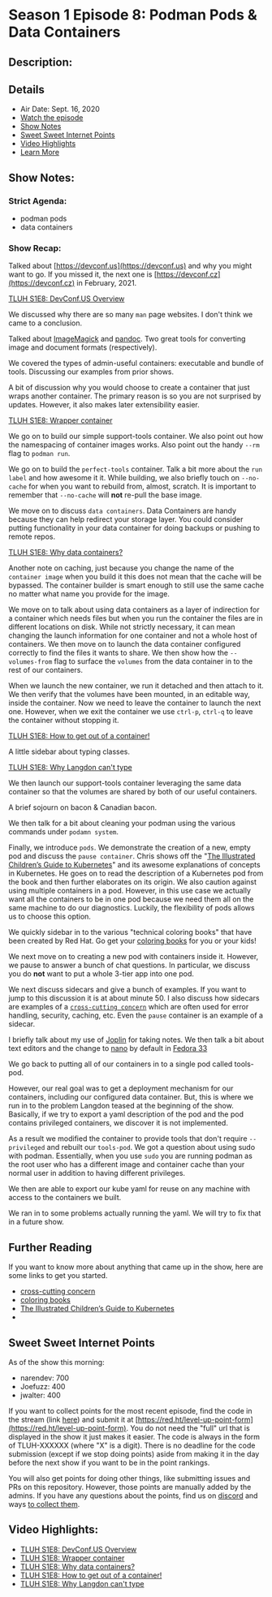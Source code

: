# Season 1 Episode 8: Podman Pods & Data Containers

## Description:

## Details
* Air Date: Sept. 16, 2020
* [Watch the episode](https://youtu.be/ooEa4CrE530)
* [Show Notes](#show-notes)
* [Sweet Sweet Internet Points](#sweet-sweet-internet-points)
* [Video Highlights](#video-highlights)
* [Learn More](https://red.ht/leveluphour)

## Show Notes:

### Strict Agenda:
* podman pods
* data containers

### Show Recap:
Talked about [https://devconf.us](https://devconf.us) and why you might want to go.
If you missed it, the next one is [https://devconf.cz](https://devconf.cz) in February, 2021.

[TLUH S1E8: DevConf.US Overview](https://clips.twitch.tv/ResilientWittyRamenSMOrc)

We discussed why there are so many `man` page websites.
I don't think we came to a conclusion.

Talked about [ImageMagick](https://imagemagick.org/index.php) and [pandoc](https://pandoc.org/).
Two great tools for converting image and document formats (respectively).

We covered the types of admin-useful containers: executable and bundle of tools.
Discussing our examples from prior shows.

A bit of discussion why you would choose to create a container that just wraps another container.
The primary reason is so you are not surprised by updates.
However, it also makes later extensibility easier.

[TLUH S1E8: Wrapper container](https://clips.twitch.tv/ArbitraryAliveTitanOSsloth)

We go on to build our simple support-tools container.
We also point out how the namespacing of container images works.
Also point out the handy `--rm` flag to `podman run`.

We go on to build the `perfect-tools` container.
Talk a bit more about the `run label` and how awesome it it.
While building, we also briefly touch on `--no-cache` for when you want to rebuild from, almost, scratch.
It is important to remember that `--no-cache` will **not** re-pull the base image.

We move on to discuss `data containers`.
Data Containers are handy because they can help redirect your storage layer.
You could consider putting functionality in your data container for doing backups or pushing to remote repos.

[TLUH S1E8: Why data containers?](https://clips.twitch.tv/OnerousBoredMomFunRun)

Another note on caching, just because you change the name of the `container image` when you build it this does not mean that the cache will be bypassed.
The container builder is smart enough to still use the same cache no matter what name you provide for the image.

We move on to talk about using data containers as a layer of indirection for a container which needs files but when you run the container the files are in different locations on disk.
While not strictly necessary, it can mean changing the launch information for one container and not a whole host of containers.
We then move on to launch the data container configured correctly to find the files it wants to share.
We then show how the `--volumes-from` flag to surface the `volumes` from the data container in to the rest of our containers.

When we launch the new container, we run it detached and then attach to it.
We then verify that the volumes have been mounted, in an editable way, inside the container.
Now we need to leave the container to launch the next one.
However, when we exit the container we use `ctrl-p`, `ctrl-q` to leave the container without stopping it.

[TLUH S1E8: How to get out of a container!](https://clips.twitch.tv/IgnorantCooperativeLemurAliens)

A little sidebar about typing classes.

[TLUH S1E8: Why Langdon can't type](https://clips.twitch.tv/HotShakingJamYouDontSay)

We then launch our support-tools container leveraging the same data container so that the volumes are shared by both of our useful containers.

A brief sojourn on bacon & Canadian bacon.

We then talk for a bit about cleaning your podman using the various commands under `podamn system`.

Finally, we introduce `pods`.
We demonstrate the creation of a new, empty pod and discuss the `pause container`.
Chris shows off the "[The Illustrated Children’s Guide to Kubernetes](https://chrisshort.net/kubernetes-illustrated-childrens-guide/)" and its awesome explanations of concepts in Kubernetes.
He goes on to read the description of a Kubernetes pod from the book and then further elaborates on its origin.
We also caution against using multiple containers in a pod.
However, in this use case we actually want all the containers to be in one pod because we need them all on the same machine to do our diagnostics.
Luckily, the flexibility of pods allows us to choose this option.

We quickly sidebar in to the various "technical coloring books" that have been created by Red Hat.
Go get your [coloring books](https://red.ht/all-the-ebooks) for you or your kids!

We next move on to creating a new pod with containers inside it.
However, we pause to answer a bunch of chat questions.
In particular, we discuss you do **not** want to put a whole 3-tier app into one pod.

We next discuss sidecars and give a bunch of examples.
If you want to jump to this discussion it is at about minute 50.
I also discuss how sidecars are examples of a [`cross-cutting concern`](https://en.wikipedia.org/wiki/Cross-cutting_concern) which are often used for error handling, security, caching, etc.
Even the `pause` container is an example of a sidecar.

I briefly talk about my use of [Joplin](https://joplinapp.org/) for taking notes.
We then talk a bit about text editors and the change to [nano](https://www.nano-editor.org/) by default in [Fedora 33](https://getfedora.org/)

We go back to putting all of our containers in to a single pod called tools-pod.

However, our real goal was to get a deployment mechanism for our containers, including our configured data container.
But, this is where we run in to the problem Langdon teased at the beginning of the show.
Basically, if we try to export a yaml description of the pod and the pod contains privileged containers, we discover it is not implemented.

As a result we modified the container to provide tools that don't require `--privileged` and rebuilt our `tools-pod`.
We got a question about using sudo with podman.
Essentially, when you use `sudo` you are running podman as the root user who has a different image and container cache than your normal user in addition to having different privileges.

We then are able to export our kube yaml for reuse on any machine with access to the containers we built.

We ran in to some problems actually running the yaml.
We will try to fix that in a future show.

## Further Reading

If you want to know more about anything that came up in the show, here are some links to get you started.
* [cross-cutting concern](https://en.wikipedia.org/wiki/Cross-cutting_concern)
* [coloring books](https://red.ht/all-the-ebooks)
* [The Illustrated Children’s Guide to Kubernetes](https://chrisshort.net/kubernetes-illustrated-childrens-guide/)
*

## Sweet Sweet Internet Points
As of the show this morning:
* narendev: 700
* Joefuzz: 400
* jwalter: 400

If you want to collect points for the most recent episode, find the code in the stream (link [here](#details)) and submit it at [https://red.ht/level-up-point-form](https://red.ht/level-up-point-form).
You do not need the "full" url that is displayed in the show it just makes it easier.
The code is always in the form of TLUH-XXXXXX (where "X" is a digit).
There is no deadline for the code submission (except if we stop doing points) aside from making it in the day before the next show if you want to be in the point rankings.

You will also get points for doing other things, like submitting issues and PRs on this repository.
However, those points are manually added by the admins.
If you have any questions about the points, find us on [discord](https://discord.gg/5VMVGJt) and ways [to collect them](../activities.md).

## Video Highlights:
* [TLUH S1E8: DevConf.US Overview](https://clips.twitch.tv/ResilientWittyRamenSMOrc)
* [TLUH S1E8: Wrapper container](https://clips.twitch.tv/ArbitraryAliveTitanOSsloth)
* [TLUH S1E8: Why data containers?](https://clips.twitch.tv/OnerousBoredMomFunRun)
* [TLUH S1E8: How to get out of a container!](https://clips.twitch.tv/IgnorantCooperativeLemurAliens)
* [TLUH S1E8: Why Langdon can't type](https://clips.twitch.tv/HotShakingJamYouDontSay)
